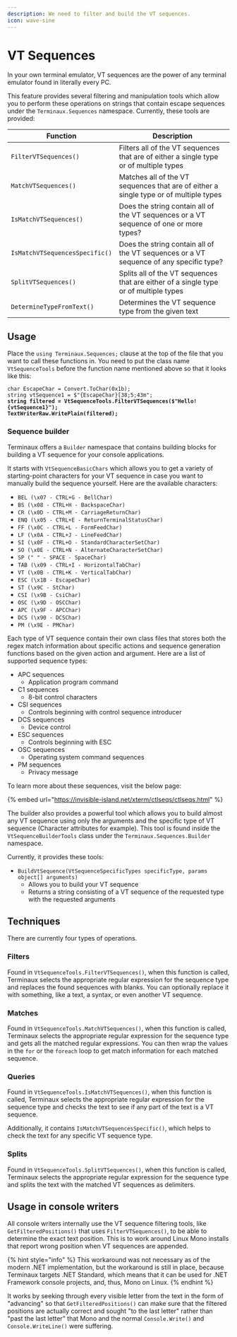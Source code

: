 ```yaml
---
description: We need to filter and build the VT sequences.
icon: wave-sine
---
```


# VT Sequences

In your own terminal emulator, VT sequences are the power of any terminal emulator found in literally every PC.

This feature provides several filtering and manipulation tools which allow you to perform these operations on strings that contain escape sequences under the `Terminaux.Sequences` namespace. Currently, these tools are provided:

| Function                       | Description                                                                            |
| ------------------------------ | -------------------------------------------------------------------------------------- |
| `FilterVTSequences()`          | Filters all of the VT sequences that are of either a single type or of multiple types  |
| `MatchVTSequences()`           | Matches all of the VT sequences that are of either a single type or of multiple types  |
| `IsMatchVTSequences()`         | Does the string contain all of the VT sequences or a VT sequence of one or more types? |
| `IsMatchVTSequencesSpecific()` | Does the string contain all of the VT sequences or a VT sequence of any specific type? |
| `SplitVTSequences()`           | Splits all of the VT sequences that are either of a single type or of multiple types   |
| `DetermineTypeFromText()`      | Determines the VT sequence type from the given text                                    |

## Usage

Place the `using Terminaux.Sequences;` clause at the top of the file that you want to call these functions in. You need to put the class name `VtSequenceTools` before the function name mentioned above so that it looks like this:

<pre class="language-csharp"><code class="lang-csharp">char EscapeChar = Convert.ToChar(0x1b);
string vtSequence1 = $"{EscapeChar}[38;5;43m";
<strong>string filtered = VtSequenceTools.FilterVTSequences($"Hello!{vtSequence1}");
</strong><strong>TextWriterRaw.WritePlain(filtered);
</strong></code></pre>

### Sequence builder

Terminaux offers a `Builder` namespace that contains building blocks for building a VT sequence for your console applications.

It starts with `VtSequenceBasicChars` which allows you to get a variety of starting-point characters for your VT sequence in case you want to manually build the sequence yourself. Here are the available characters:

* `BEL (\x07 - CTRL+G - BellChar)`
* `BS (\x08 - CTRL+H - BackspaceChar)`
* `CR (\x0D - CTRL+M - CarriageReturnChar)`
* `ENQ (\x05 - CTRL+E - ReturnTerminalStatusChar)`
* `FF (\x0C - CTRL+L - FormFeedChar)`
* `LF (\x0A - CTRL+J - LineFeedChar)`
* `SI (\x0F - CTRL+O - StandardCharacterSetChar)`
* `SO (\x0E - CTRL+N - AlternateCharacterSetChar)`
* `SP (" " - SPACE - SpaceChar)`
* `TAB (\x09 - CTRL+I - HorizontalTabChar)`
* `VT (\x0B - CTRL+K - VerticalTabChar)`
* `ESC (\x1B - EscapeChar)`
* `ST (\x9C - StChar)`
* `CSI (\x9B - CsiChar)`
* `OSC (\x9D - OSCChar)`
* `APC (\x9F - APCChar)`
* `DCS (\x90 - DCSChar)`
* `PM (\x9E - PMChar)`

Each type of VT sequence contain their own class files that stores both the regex match information about specific actions and sequence generation functions based on the given action and argument. Here are a list of supported sequence types:

* APC sequences
  * Application program command
* C1 sequences
  * 8-bit control characters
* CSI sequences
  * Controls beginning with control sequence introducer
* DCS sequences
  * Device control
* ESC sequences
  * Controls beginning with ESC
* OSC sequences
  * Operating system command sequences
* PM sequences
  * Privacy message

To learn more about these sequences, visit the below page:

{% embed url="https://invisible-island.net/xterm/ctlseqs/ctlseqs.html" %}

The builder also provides a powerful tool which allows you to build almost any VT sequence using only the arguments and the specific type of VT sequence (Character attributes for example). This tool is found inside the `VtSequenceBuilderTools` class under the `Terminaux.Sequences.Builder` namespace.

Currently, it provides these tools:

* `BuildVtSequence(VtSequenceSpecificTypes specificType, params object[] arguments)`
  * Allows you to build your VT sequence
  * Returns a string consisting of a VT sequence of the requested type with the requested arguments

## Techniques

There are currently four types of operations.

### Filters

Found in `VtSequenceTools.FilterVTSequences()`, when this function is called, Terminaux selects the appropriate regular expression for the sequence type and replaces the found sequences with blanks. You can optionally replace it with something, like a text, a syntax, or even another VT sequence.

### Matches

Found in `VtSequenceTools.MatchVTSequences()`, when this function is called, Terminaux selects the appropriate regular expression for the sequence type and gets all the matched regular expressions. You can then wrap the values in the `for` or the `foreach` loop to get match information for each matched sequence.

### Queries

Found in `VtSequenceTools.IsMatchVTSequences()`, when this function is called, Terminaux selects the appropriate regular expression for the sequence type and checks the text to see if any part of the text is a VT sequence.

Additionally, it contains `IsMatchVTSequencesSpecific()`, which helps to check the text for any specific VT sequence type.

### Splits

Found in `VtSequenceTools.SplitVTSequences()`, when this function is called, Terminaux selects the appropriate regular expression for the sequence type and splits the text with the matched VT sequences as delimiters.

## Usage in console writers

All console writers internally use the VT sequence filtering tools, like `GetFilteredPositions()` that uses `FilterVTSequences()`, to be able to determine the exact text position. This is to work around Linux Mono installs that report wrong position when VT sequences are appended.

{% hint style="info" %}
This workaround was not necessary as of the modern .NET implementation, but the workaround is still in place, because Terminaux targets .NET Standard, which means that it can be used for .NET Framework console projects, and, thus, Mono on Linux.
{% endhint %}

It works by seeking through every visible letter from the text in the form of "advancing" so that `GetFilteredPositions()` can make sure that the filtered positions are actually correct and sought "to the last letter" rather than "past the last letter" that Mono and the normal `Console.Write()` and `Console.WriteLine()` were suffering.
